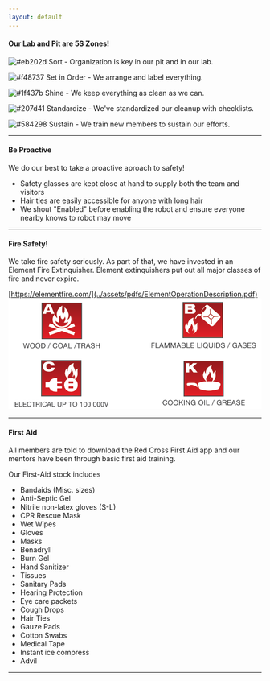 ```yaml
---
layout: default
---
```


#### Our Lab and Pit are 5S Zones!

![#eb202d](https://placehold.it/15/eb202d/000000?text=+) Sort - Organization is key in our pit and in our lab.

![#f48737](https://placehold.it/15/f48737/000000?text=+) Set in Order - We arrange and label everything.

![#1f437b](https://placehold.it/15/1f437b/000000?text=+) Shine - We keep everything as clean as we can.

![#207d41](https://placehold.it/15/207d41/000000?text=+) Standardize - We've standardized our cleanup with checklists.

![#584298](https://placehold.it/15/584298/000000?text=+) Sustain - We train new members to sustain our efforts.

* * *
#### Be Proactive
We do our best to take a proactive aproach to safety! 
* Safety glasses are kept close at hand to supply both the team and visitors
* Hair ties are easily accessible for anyone with long hair
* We shout "Enabled" before enabling the robot and ensure everyone nearby knows to robot may move


* * *
#### Fire Safety!
We take fire safety seriously. As part of that, we have invested in an Element Fire Extinquisher. Element extinquishers put out all major classes of fire and never expire. 

[https://elementfire.com/](../assets/pdfs/ElementOperationDescription.pdf)
![Types of Fire](assets/images/fire.png)


* * *
#### First Aid
All members are told to download the Red Cross First Aid app and our mentors have been through basic first aid training. 

Our First-Aid stock includes
* Bandaids (Misc. sizes)
* Anti-Septic Gel
* Nitrile non-latex gloves (S-L)
* CPR Rescue Mask
* Wet Wipes
* Gloves
* Masks
* Benadryll
* Burn Gel 
* Hand Sanitizer
* Tissues
* Sanitary Pads
* Hearing Protection
* Eye care packets
* Cough Drops
* Hair Ties
* Gauze Pads
* Cotton Swabs
* Medical Tape
* Instant ice compress
* Advil 

* * *


